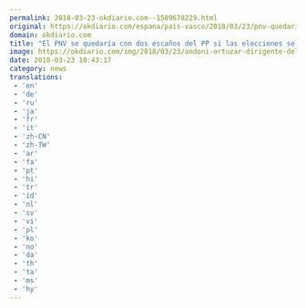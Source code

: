 ```yaml
---
permalink: 2018-03-23-okdiario.com--1589678229.html
original: https://okdiario.com/espana/pais-vasco/2018/03/23/pnv-quedaria-dos-escanos-del-pp-si-elecciones-celebraran-hoy-2009999
domain: okdiario.com
title: "El PNV se quedaría con dos escaños del PP si las elecciones se celebraran hoy"
image: https://okdiario.com/img/2018/03/23/andoni-ortuzar-dirigente-del-pnv.jpg
date: 2018-03-23 10:43:17
category: news
translations: 
 - 'en'
 - 'de'
 - 'ru'
 - 'ja'
 - 'fr'
 - 'it'
 - 'zh-CN'
 - 'zh-TW'
 - 'ar'
 - 'fa'
 - 'pt'
 - 'hi'
 - 'tr'
 - 'id'
 - 'nl'
 - 'sv'
 - 'vi'
 - 'pl'
 - 'ko'
 - 'no'
 - 'da'
 - 'th'
 - 'ta'
 - 'ms'
 - 'hy'
---
```


